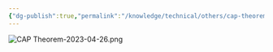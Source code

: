 ```yaml
---
{"dg-publish":true,"permalink":"/knowledge/technical/others/cap-theorem/","noteIcon":""}
---
```



![CAP Theorem-2023-04-26.png](/img/user/Attachments/CAP%20Theorem-2023-04-26.png)

